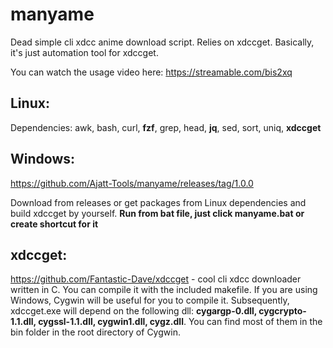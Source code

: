 # manyame
Dead simple cli xdcc anime download script. Relies on xdccget. Basically, it's just automation tool for xdccget.

You can watch the usage video here: https://streamable.com/bis2xq

## Linux:
Dependencies: awk, bash, curl, **fzf**, grep, head, **jq**, sed, sort, uniq, **xdccget**

## Windows:
https://github.com/Ajatt-Tools/manyame/releases/tag/1.0.0

Download from releases or get packages from Linux dependencies and build xdccget by yourself. **Run from bat file, just click manyame.bat or create shortcut for it**

## xdccget:
https://github.com/Fantastic-Dave/xdccget - cool cli xdcc downloader written in C. You can compile it with the included makefile. If you are using Windows, Cygwin will be useful for you to compile it. Subsequently, xdccget.exe will depend on the following dll: **cygargp-0.dll, cygcrypto-1.1.dll, cygssl-1.1.dll, cygwin1.dll, cygz.dll**. You can find most of them in the bin folder in the root directory of Cygwin.
